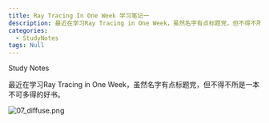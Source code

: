 ```yaml
---
title: Ray Tracing In One Week 学习笔记一
description: 最近在学习Ray Tracing in One Week，虽然名字有点标题党，但不得不所是一本不可多得的好书。
categories:
  - StudyNotes
tags: Null
---
```

Study Notes

最近在学习Ray Tracing in One Week，虽然名字有点标题党，但不得不所是一本不可多得的好书。

![07_diffuse.png]({{site.baseurl}}/_posts/07_diffuse.png)
